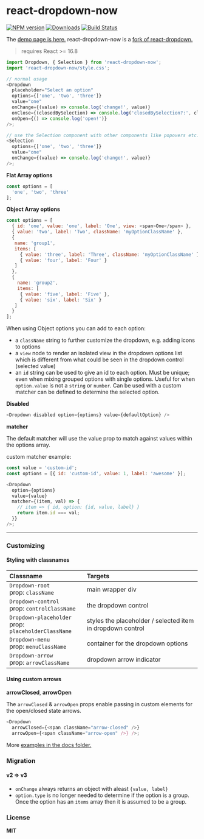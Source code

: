 # react-dropdown-now

[![NPM version][npm-image]][npm-url]
[![Downloads][downloads-image]][downloads-url]
[![Build Status][build-image]][repo-url]

The [demo page is here.][1] react-dropdown-now is a [fork of react-dropdown.][0]

> requires React >= 16.8

```Javascript
import Dropdown, { Selection } from 'react-dropdown-now';
import 'react-dropdown-now/style.css';

// normal usage
<Dropdown
  placeholder="Select an option"
  options={['one', 'two', 'three']}
  value="one"
  onChange={(value) => console.log('change!', value)}
  onClose={(closedBySelection) => console.log('closedBySelection?:', closedBySelection)}
  onOpen={() => console.log('open!')}
/>;

// use the Selection component with other components like popovers etc.
<Selection
  options={['one', 'two', 'three']}
  value="one"
  onChange={(value) => console.log('change!', value)}
/>;
```

**Flat Array options**

```JavaScript
const options = [
  'one', 'two', 'three'
];
```

**Object Array options**

```JavaScript
const options = [
  { id: 'one', value: 'one', label: 'One', view: <span>One</span> },
  { value: 'two', label: 'Two', className: 'myOptionClassName' },
  {
   name: 'group1',
   items: [
     { value: 'three', label: 'Three', className: 'myOptionClassName' },
     { value: 'four', label: 'Four' }
   ]
  },
  {
    name: 'group2',
    items: [
     { value: 'five', label: 'Five' },
     { value: 'six', label: 'Six' }
   ]
  }
];
```

When using Object options you can add to each option:

- a `className` string to further customize the dropdown, e.g. adding icons to options
- a `view` node to render an isolated view in the dropdown options list which is different from what could be seen in the dropdown control (selected value)
- an `id` string can be used to give an id to each option. Must be unique; even when mixing grouped options with single options. Useful for when `option.value` is not a `string` or `number`. Can be used with a custom matcher can be defined to determine the selected option.

**Disabled**

```js
<Dropdown disabled option={options} value={defaultOption} />
```

**matcher**

The default matcher will use the value prop to match against values within the options array.

custom matcher example:

```js
const value = 'custom-id';
const options = [{ id: 'custom-id', value: 1, label: 'awesome' }];

<Dropdown
  option={options}
  value={value}
  matcher={(item, val) => {
    // item => { id, option: {id, value, label} }
    return item.id === val;
  }}
/>;
```

---

### Customizing

#### Styling with classnames

| Classname                                                 | Targets                                                    |
| :-------------------------------------------------------- | :--------------------------------------------------------- |
| `Dropdown-root` <br/> prop: `className`                   | main wrapper div                                           |
| `Dropdown-control` <br/> prop: `controlClassName`         | the dropdown control                                       |
| `Dropdown-placeholder` <br/> prop: `placeholderClassName` | styles the placeholder / selected item in dropdown control |
| `Dropdown-menu` <br/> prop: `menuClassName`               | container for the dropdown options                         |
| `Dropdown-arrow` <br/> prop: `arrowClassName`             | dropdown arrow indicator                                   |

#### Using custom arrows

**arrowClosed**, **arrowOpen**

The `arrowClosed` & `arrowOpen` props enable passing in custom elements for the open/closed state arrows.

```JavaScript
<Dropdown
  arrowClosed={<span className="arrow-closed" />}
  arrowOpen={<span className="arrow-open" />} />;
```

More [examples in the docs folder.][2]

### Migration

#### v2 => v3

- `onChange` always returns an object with aleast `{value, label}`
- `option.type` is no longer needed to determine if the option is a group. Once the option has an `items` array then it is assumed to be a group.

### License

**MIT**

[0]: https://github.com/fraserxu/react-dropdown/issues/183
[1]: https://iambumblehead.github.io/react-dropdown-now/
[2]: https://github.com/iambumblehead/react-dropdown-now/tree/master/docs
[npm-image]: https://img.shields.io/npm/v/react-dropdown-now.svg?style=flat-square
[npm-url]: https://npmjs.org/package/react-dropdown-now
[downloads-image]: http://img.shields.io/npm/dm/react-dropdown-now.svg?style=flat-square
[downloads-url]: https://npmjs.org/package/react-dropdown-now
[build-image]: https://github.com/iambumblehead/react-dropdown-now/workflows/test-component/badge.svg
[repo-url]: https://github.com/iambumblehead/react-dropdown-now
